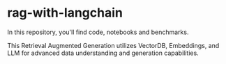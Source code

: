 # rag-with-langchain

In this repository, you'll find code, notebooks and benchmarks.

This Retrieval Augmented Generation utilizes VectorDB, Embeddings, and LLM for advanced data understanding and generation capabilities.
